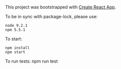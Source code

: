 This project was bootstrapped with [Create React App](https://github.com/facebookincubator/create-react-app).

To be in sync with package-lock, please use:
```
node 9.2.1
npm 5.5.1
```

To start:
```
npm install
npm start
```
To run tests:
npm run test
